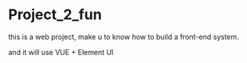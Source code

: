 # Project_2_fun
this is a web project, make u to know how to build a front-end system.

and it will use VUE + Element UI 
